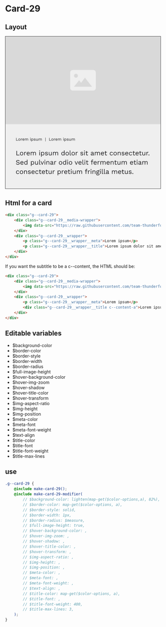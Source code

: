 # Card-29

## Layout

![alt text][card-29]

[card-29]: /src/img/global-components/card/card-29.jpg

## Html for a card

```html
<div class="g--card-29">
    <div class="g--card-29__media-wrapper">
        <img data-src="https://raw.githubusercontent.com/team-thunderfoot/ui/main/src/img/global-components/img-placeholder.jpg" src="/src/img/global-components/placeholder.jpg" alt="alt text" class="g--card-29__media-wrapper__media g--lazy-01 f--ar" width="604" height="340">
    </div>
    <div class="g--card-29__wrapper">
        <p class="g--card-29__wrapper__meta">Lorem ipsum</p>
        <p class="g--card-29__wrapper__title">Lorem ipsum dolor sit amet, consectetur adipiscing elit, sed do eiusmod tempor incididunt ut labore et dolore magna aliqua.</p>
    </div>
</div>
```

If you want the subtitle to be a c--content, the HTML should be:
```html
<div class="g--card-29">
    <div class="g--card-29__media-wrapper">
        <img data-src="https://raw.githubusercontent.com/team-thunderfoot/ui/main/src/img/global-components/img-placeholder.jpg" src="/src/img/global-components/placeholder.jpg" alt="alt text" class="g--card-29__media-wrapper__media g--lazy-01 f--ar" width="604" height="340">
    </div>
    <div class="g--card-29__wrapper">
        <p class="g--card-29__wrapper__meta">Lorem ipsum</p>
        <div class="g--card-29__wrapper__title c--content-a">Lorem ipsum dolor sit amet, consectetur adipiscing elit, sed do eiusmod tempor incididunt ut labore et dolore magna aliqua.</div>
    </div>
</div>
```

## Editable variables

- $background-color
- $border-color
- $border-style
- $border-width
- $border-radius
- $full-image-height
- $hover-background-color
- $hover-img-zoom
- $hover-shadow
- $hover-title-color
- $hover-transform
- $img-aspect-ratio
- $img-height
- $img-position
- $meta-color
- $meta-font
- $meta-font-weight
- $text-align
- $title-color
- $title-font
- $title-font-weight
- $title-max-lines

## use

```scss
.g--card-29 {
    @include make-card-29();
    @include make-card-29-modifier(
        // $background-color: lighten(map-get($color-options,a), 82%),
        // $border-color: map-get($color-options, a),
        // $border-style: solid,
        // $border-width: 1px,
        // $border-radius: $measure,
        // $full-image-height: true,
        // $hover-background-color: ,
        // $hover-img-zoom: ,
        // $hover-shadow: ,
        // $hover-title-color: ,
        // $hover-transform: ,
        // $img-aspect-ratio: ,
        // $img-height: ,
        // $img-position: ,
        // $meta-color: ,
        // $meta-font: ,
        // $meta-font-weight: ,
        // $text-align: ,
        // $title-color: map-get($color-options, a),
        // $title-font: ,
        // $title-font-weight: 400,
        // $title-max-lines: 3,
    );
}
```
